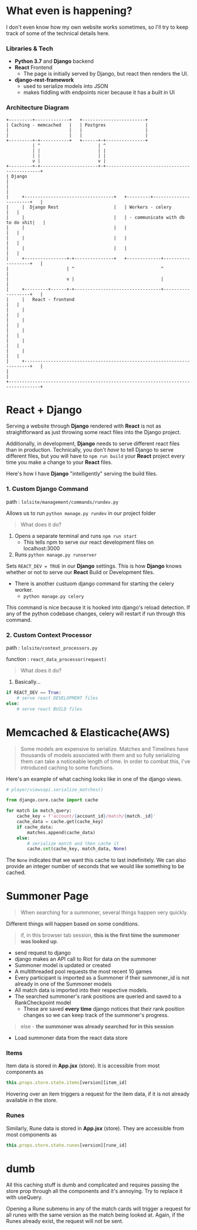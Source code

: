 # What even is happening?

I don't even know how my own website works sometimes, so I'll try 
to keep track of some of the technical details here.


### Libraries & Tech

* **Python 3.7** and **Django** backend
* **React** Frontend
    * The page is initially served by Django, but react then renders
    the UI.
* **django-rest-framework**
    * used to serialize models into JSON
    * makes fiddling with endpoints nicer because it has a built in UI

### Architecture Diagram
```
+---------+-------------+   +------------------------+
| Caching - memcached   |   | Postgres               |
|                       |   |                        |
|                       |   |                        |
+---------+-+-----------+   +------+-+---------------+
          | ^                      | ^
          | |                      | |
          | |                      | |
          v |                      v |
+---------+-+----------------------+-+---------------------------------------------+
| Django                                                                           |
|                                                                                  |
|     +----------------------------------+   +---------+-----------------------+   |
|     |  Django Rest                     |   | Workers - celery                |   |
|     |                                  |   | - communicate with db to do shit|   |
|     |                                  |   |                                 |   |
|     |                                  |   |                                 |   |
|     |                                  |   |                                 |   |
|     +----------------+-+---------------+   +-------------+-------------------+   |
|                      | ^                                 ^                       |
|                      v |                                 |                       |
|     +---------+------+-+---------------------------------+-------------------+   |
|     |   React - frontend                                                     |   |
|     |                                                                        |   |
|     |                                                                        |   |
|     |                                                                        |   |
|     |                                                                        |   |
|     |                                                                        |   |
|     +------------------------------------------------------------------------+   |
|                                                                                  |
+----------------------------------------------------------------------------------+
```


# React + Django

Serving a website through **Django** rendered with **React** is not as straightforward 
as just throwing some react files into the Django project.

Additionally, in development, **Django** needs to serve different react files than in
production.  Technically, you don't *have* to tell Django to serve different files,
but you will have to `npm run build` your **React** project every time you make a 
change to your **React** files.

Here's how I have **Django** "intelligently" serving the build files.

### 1. Custom Django Command
path : `lolsite/management/commands/rundev.py`

Allows us to run `python manage.py rundev` in our project folder

> What does it do?

1. Opens a separate terminal and runs `npm run start`
    * This tells npm to serve our react development files on localhost:3000
2. Runs `python manage.py runserver`

Sets `REACT_DEV = TRUE` in our **Django** settings.  This is how **Django** knows
whether or not to serve our **React** Build or Development files.

* There is another custuom django command for starting the celery worker.
    * `python manage.py celery`

This command is nice because it is hooked into django's reload detection.
If any of the python codebase changes, celery will restart if run through
this command.

### 2. Custom Context Processor

path : `lolsite/context_processors.py`

function : `react_data_processor(request)`

> What does it do?

1. Basically...
```python
if REACT_DEV == True:
    # serve react DEVELOPMENT files
else:
    # serve react BUILD files
```

# Memcached & Elasticache(AWS)

> Some models are expensive to serialize.  Matches and Timelines have thousands of models associated with them
> and so fully serializing them can take a noticeable length of time.  In order to combat this, I've introduced caching
> to some functions.

Here's an example of what caching looks like in one of the django views.

```python
# player/viewsapi.serialize_matches()

from django.core.cache import cache

for match in match_query:
    cache_key = f'account/{account_id}/match/{match._id}'
    cache_data = cache.get(cache_key)
    if cache_data:
        matches.append(cache_data)
    else:
        # serialize match and then cache it
        cache.set(cache_key, match_data, None)
```

The `None` indicates that we want this cache to last indefinitely.  We can also provide an integer number of seconds that
we would like something to be cached.

# Summoner Page

> When searching for a summoner, several things happen very quickly.

Different things will happen based on some conditions.

> if, in this browser tab session, **this is the first time the summoner was looked up**.

* send request to django
* django makes an API call to Riot for data on the summoner
* Summoner model is updated or created
* A multithreaded pool requests the most recent 10 games
* Every participant is imported as a Summoner if their summoner\_id is not already
in one of the Summoner models
* All match data is imported into their respective models.
* The searched summoner's rank positions are queried and saved to a RankCheckpoint model
    * These are saved **every time** django notices that their rank position changes so we can keep track of
    the summoner's progress.

> else - **the summoner was already searched for in this session**

* Load summoner data from the react data store

### Items

Item data is stored in **App.jsx** (store).  It is accessible from most components as
```javascript
this.props.store.state.items[version][item_id]
```

Hovering over an item triggers a request for the item data, if it is not already available in the store.

### Runes

Similarly, Rune data is stored in **App.jsx** (store).  They are accessible from most components as
```javascript
this.props.store.state.runes[version][rune_id]
```

# dumb

All this caching stuff is dumb and complicated and requires passing the store prop through all the components
and it's annoying.  Try to replace it with useQuery.

Opening a Rune submenu in any of the match cards will trigger a request for all runes with the same version as the match being looked at.
Again, if the Runes already exist, the request will not be sent.
